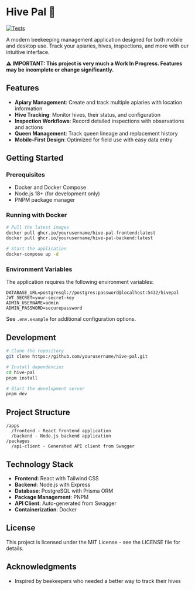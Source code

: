 # Hive Pal 🐝

[![Tests](https://github.com/martinhrvn/hive-pal/actions/workflows/check.yml/badge.svg)](https://github.com/martinhrvn/hive-pal/actions/workflows/check.yml)

A modern beekeeping management application designed for both mobile and desktop use. Track your apiaries, hives, inspections, and more with our intuitive interface.

**⚠️ IMPORTANT: This project is very much a Work In Progress. Features may be incomplete or change significantly.**

## Features

- **Apiary Management**: Create and track multiple apiaries with location information
- **Hive Tracking**: Monitor hives, their status, and configuration
- **Inspection Workflows**: Record detailed inspections with observations and actions
- **Queen Management**: Track queen lineage and replacement history
- **Mobile-First Design**: Optimized for field use with easy data entry

## Getting Started

### Prerequisites

- Docker and Docker Compose
- Node.js 18+ (for development only)
- PNPM package manager

### Running with Docker

```bash
# Pull the latest images
docker pull ghcr.io/yourusername/hive-pal-frontend:latest
docker pull ghcr.io/yourusername/hive-pal-backend:latest

# Start the application
docker-compose up -d
```

### Environment Variables

The application requires the following environment variables:

```
DATABASE_URL=postgresql://postgres:password@localhost:5432/hivepal
JWT_SECRET=your-secret-key
ADMIN_USERNAME=admin
ADMIN_PASSWORD=securepassword
```

See `.env.example` for additional configuration options.

## Development

```bash
# Clone the repository
git clone https://github.com/yourusername/hive-pal.git

# Install dependencies
cd hive-pal
pnpm install

# Start the development server
pnpm dev
```

## Project Structure

```
/apps
  /frontend - React frontend application
  /backend - Node.js backend application
/packages
  /api-client - Generated API client from Swagger
```

## Technology Stack

- **Frontend**: React with Tailwind CSS
- **Backend**: Node.js with Express
- **Database**: PostgreSQL with Prisma ORM
- **Package Management**: PNPM
- **API Client**: Auto-generated from Swagger
- **Containerization**: Docker

## License

This project is licensed under the MIT License - see the LICENSE file for details.

## Acknowledgments

- Inspired by beekeepers who needed a better way to track their hives
